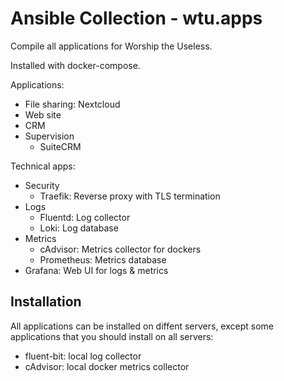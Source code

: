 # Ansible Collection - wtu.apps

Compile all applications for Worship the Useless.

Installed with docker-compose.

Applications:
* File sharing: Nextcloud
* Web site
* CRM
* Supervision
  * SuiteCRM

Technical apps:
* Security
  * Traefik: Reverse proxy with TLS termination
* Logs
  * Fluentd: Log collector
  * Loki: Log database
* Metrics
  * cAdvisor: Metrics collector for dockers
  * Prometheus: Metrics database
* Grafana: Web UI for logs & metrics

## Installation

All applications can be installed on diffent servers, except some applications that you should install on all servers:
* fluent-bit: local log collector
* cAdvisor: local docker metrics collector
